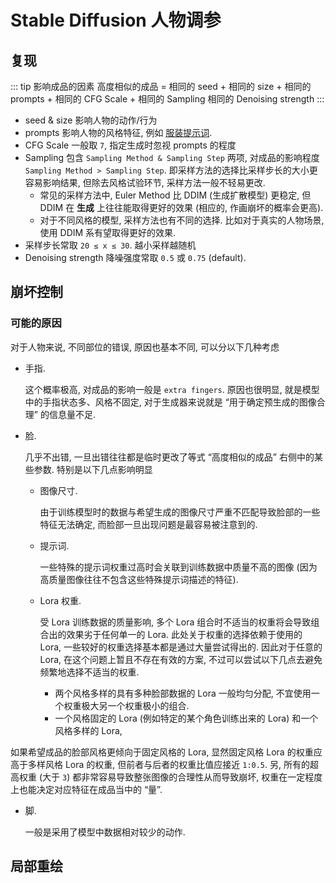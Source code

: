 
# Stable Diffusion 人物调参

## 复现

::: tip 影响成品的因素
高度相似的成品 = 相同的 seed + 相同的 size + 相同的 prompts + 相同的 CFG Scale + 相同的 Sampling 相同的 Denoising strength
:::

- seed & size 影响人物的动作/行为 
- prompts 影响人物的风格特征, 例如 [服装提示词](https://csausk.github.io/docs/topics/dress-up-prompt.html).
- CFG Scale 一般取 `7`, 指定生成时忽视 prompts 的程度
- Sampling 包含 `Sampling Method & Sampling Step` 两项, 对成品的影响程度 `Sampling Method > Sampling Step`. 
即采样方法的选择比采样步长的大小更容易影响结果, 但除去风格试验环节, 采样方法一般不轻易更改. 
  - 常见的采样方法中, Euler Method 比 DDIM (生成扩散模型) 更稳定, 但 DDIM 在 **生成** 上往往能取得更好的效果 (相应的, 作画崩坏的概率会更高). 
  - 对于不同风格的模型, 采样方法也有不同的选择. 比如对于真实的人物场景, 使用 DDIM 系有望取得更好的效果.
- 采样步长常取 `20 ≤ x ≤ 30`. 越小采样越随机
- Denoising strength 降噪强度常取 `0.5` 或 `0.75` (default).

## 崩坏控制

### 可能的原因

对于人物来说, 不同部位的错误, 原因也基本不同, 可以分以下几种考虑

- 手指. 

  这个概率极高, 对成品的影响一般是 `extra fingers`. 
  原因也很明显, 就是模型中的手指状态多、风格不固定, 对于生成器来说就是 “用于确定预生成的图像合理” 的信息量不足.

- 脸. 
  
  几乎不出错, 一旦出错往往都是临时更改了等式 “高度相似的成品” 右侧中的某些参数. 特别是以下几点影响明显
  
  - 图像尺寸. 
    
    由于训练模型时的数据与希望生成的图像尺寸严重不匹配导致脸部的一些特征无法确定, 而脸部一旦出现问题是最容易被注意到的.
  
  - 提示词. 
    
    一些特殊的提示词权重过高时会关联到训练数据中质量不高的图像 (因为高质量图像往往不包含这些特殊提示词描述的特征). 
  
  - Lora 权重. 
    
    受 Lora 训练数据的质量影响, 多个 Lora 组合时不适当的权重将会导致组合出的效果劣于任何单一的 Lora. 
    此处关于权重的选择依赖于使用的 Lora, 一些较好的权重选择基本都是通过大量尝试得出的. 
    因此对于任意的 Lora, 在这个问题上暂且不存在有效的方案, 不过可以尝试以下几点去避免频繁地选择不适当的权重.
    
    - 两个风格多样的具有多种脸部数据的 Lora 一般均匀分配, 不宜使用一个权重极大另一个权重极小的组合.
    - 一个风格固定的 Lora (例如特定的某个角色训练出来的 Lora) 和一个风格多样的 Lora, 

如果希望成品的脸部风格更倾向于固定风格的 Lora, 显然固定风格 Lora 的权重应高于多样风格 Lora 的权重, 
但前者与后者的权重比值应接近 `1:0.5`. 另, 所有的超高权重 (大于 `3`) 都非常容易导致整张图像的合理性从而导致崩坏, 
权重在一定程度上也能决定对应特征在成品当中的 “量”.

- 脚. 
  
  一般是采用了模型中数据相对较少的动作.

## 局部重绘

